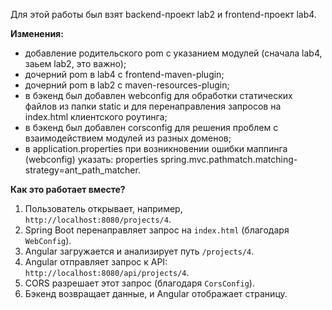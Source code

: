 Для этой работы был взят backend-проект lab2 и frontend-проект lab4.

**Изменения:**
- добавление родительского pom с указанием модулей (сначала lab4, заьем lab2, это важно);
- дочерний pom в lab4 с frontend-maven-plugin;
- дочерний pom в lab2 с maven-resources-plugin;
- в бэкенд был добавлен webconfig для обработки статических файлов из папки static и для перенаправления запросов на index.html клиентского роутинга;
- в бэкенд был добавлен corsconfig для решения проблем с взаимодействием модулей из разных доменов;
- в application.properties при возникновении ошибки маппинга (webconfig) указать: properties spring.mvc.pathmatch.matching-strategy=ant_path_matcher.

**Как это работает вместе?**
1. Пользователь открывает, например, `http://localhost:8080/projects/4`.  
2. Spring Boot перенаправляет запрос на `index.html` (благодаря `WebConfig`).  
3. Angular загружается и анализирует путь `/projects/4`.  
4. Angular отправляет запрос к API: `http://localhost:8080/api/projects/4`.  
5. CORS разрешает этот запрос (благодаря `CorsConfig`).  
6. Бэкенд возвращает данные, и Angular отображает страницу.

